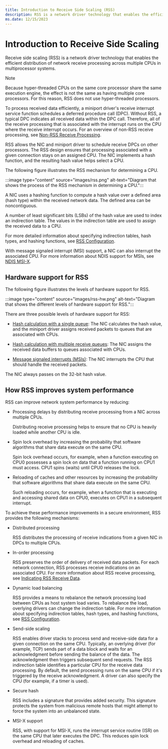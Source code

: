 ```yaml
---
title: Introduction to Receive Side Scaling (RSS)
description: RSS is a network driver technology that enables the efficient distribution of network receive processing across multiple CPUs in multiprocessor systems.
ms.date: 12/15/2023
---
```


# Introduction to Receive Side Scaling

Receive side scaling (RSS) is a network driver technology that enables the efficient distribution of network receive processing across multiple CPUs in multiprocessor systems.

> [!NOTE]
> Because hyper-threaded CPUs on the same core processor share the same execution engine, the effect is not the same as having multiple core processors. For this reason, RSS does not use hyper-threaded processors.

To process received data efficiently, a miniport driver's receive interrupt service function schedules a deferred procedure call (DPC). Without RSS, a typical DPC indicates all received data within the DPC call. Therefore, all of the receive processing that is associated with the interrupt runs on the CPU where the receive interrupt occurs. For an overview of non-RSS receive processing, see [Non-RSS Receive Processing](non-rss-receive-processing.md).

RSS allows the NIC and miniport driver to schedule receive DPCs on other processors. The RSS design ensures that processing associated with a given connection stays on an assigned CPU. The NIC implements a hash function, and the resulting hash value helps select a CPU.

The following figure illustrates the RSS mechanism for determining a CPU.

:::image type="content" source="images/rss.png" alt-text="Diagram that shows the process of the RSS mechanism in determining a CPU.":::

A NIC uses a hashing function to compute a hash value over a defined area (hash type) within the received network data. The defined area can be noncontiguous.

A number of least significant bits (LSBs) of the hash value are used to index an indirection table. The values in the indirection table are used to assign the received data to a CPU.

For more detailed information about specifying indirection tables, hash types, and hashing functions, see [RSS Configuration](rss-configuration.md).

With message signaled interrupt (MSI) support, a NIC can also interrupt the associated CPU. For more information about NDIS support for MSIs, see [NDIS MSI-X](ndis-msi-x.md).

## Hardware support for RSS

The following figure illustrates the levels of hardware support for RSS.

:::image type="content" source="images/rss-hw.png" alt-text="Diagram that shows the different levels of hardware support for RSS.":::

There are three possible levels of hardware support for RSS:

- [Hash calculation with a single queue](rss-with-a-single-hardware-receive-queue.md): The NIC calculates the hash value, and the miniport driver assigns received packets to queues that are associated with CPUs.

- [Hash calculation with multiple receive queues](rss-with-hardware-queuing.md): The NIC assigns the received data buffers to queues associated with CPUs.

- [Message signaled interrupts (MSIs)](rss-with-message-signaled-interrupts.md): The NIC interrupts the CPU that should handle the received packets.

The NIC always passes on the 32-bit hash value.

## How RSS improves system performance

RSS can improve network system performance by reducing:

-   Processing delays by distributing receive processing from a NIC across multiple CPUs.

    Distributing receive processing helps to ensure that no CPU is heavily loaded while another CPU is idle.

-   Spin lock overhead by increasing the probability that software algorithms that share data execute on the same CPU.

    Spin lock overhead occurs, for example, when a function executing on CPU0 possesses a spin lock on data that a function running on CPU1 must access. CPU1 spins (waits) until CPU0 releases the lock.

-   Reloading of caches and other resources by increasing the probability that software algorithms that share data execute on the same CPU.

    Such reloading occurs, for example, when a function that is executing and accessing shared data on CPU0, executes on CPU1 in a subsequent interrupt.

To achieve these performance improvements in a secure environment, RSS provides the following mechanisms:

-   Distributed processing

    RSS distributes the processing of receive indications from a given NIC in DPCs to multiple CPUs.

-   In-order processing

    RSS preserves the order of delivery of received data packets. For each network connection, RSS processes receive indications on an associated CPU. For more information about RSS receive processing, see [Indicating RSS Receive Data](indicating-rss-receive-data.md).

-   Dynamic load balancing

    RSS provides a means to rebalance the network processing load between CPUs as host system load varies. To rebalance the load, overlying drivers can change the indirection table. For more information about specifying indirection tables, hash types, and hashing functions, see [RSS Configuration](rss-configuration.md).

-   Send-side scaling

    RSS enables driver stacks to process send and receive-side data for a given connection on the same CPU. Typically, an overlying driver (for example, TCP) sends part of a data block and waits for an acknowledgment before sending the balance of the data. The acknowledgment then triggers subsequent send requests. The RSS indirection table identifies a particular CPU for the receive data processing. By default, the send processing runs on the same CPU if it's triggered by the receive acknowledgment. A driver can also specify the CPU (for example, if a timer is used).

-   Secure hash

    RSS includes a signature that provides added security. This signature protects the system from malicious remote hosts that might attempt to force the system into an unbalanced state.

-   MSI-X support

    RSS, with support for MSI-X, runs the interrupt service routine (ISR) on the same CPU that later executes the DPC. This reduces spin lock overhead and reloading of caches.
